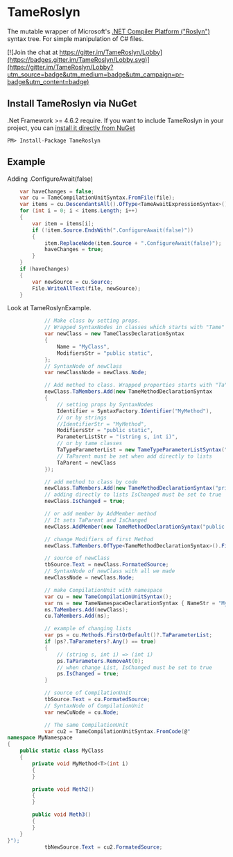 # TameRoslyn

The mutable wrapper of Microsoft's [.NET Compiler Platform ("Roslyn")](https://github.com/dotnet/roslyn) syntax tree.
For simple manipulation of C# files.

[![Join the chat at https://gitter.im/TameRoslyn/Lobby](https://badges.gitter.im/TameRoslyn/Lobby.svg)](https://gitter.im/TameRoslyn/Lobby?utm_source=badge&utm_medium=badge&utm_campaign=pr-badge&utm_content=badge)

## Install TameRoslyn via NuGet

.Net Framework >= 4.6.2 require.
If you want to include TameRoslyn in your project, you can [install it directly from NuGet](https://www.nuget.org/packages/TameRoslyn/)

```
PM> Install-Package TameRoslyn
```

## Example
Adding .ConfigureAwait(false) 
```csharp
    var haveChanges = false;
    var cu = TameCompilationUnitSyntax.FromFile(file);
    var items = cu.DescendantsAll().OfType<TameAwaitExpressionSyntax>().ToArray();
    for (int i = 0; i < items.Length; i++)
    {
        var item = items[i];
        if (!item.Source.EndsWith(".ConfigureAwait(false)"))
        {
            item.ReplaceNode(item.Source + ".ConfigureAwait(false)");
            haveChanges = true;
        }
    }
    if (haveChanges)
    {
        var newSource = cu.Source;
        File.WriteAllText(file, newSource);
    }
```

Look at TameRoslynExample.
```csharp
            // Make class by setting props.
            // Wrapped SyntaxNodes in classes which starts with "Tame"
            var newClass = new TameClassDeclarationSyntax
            {
                Name = "MyClass",
                ModifiersStr = "public static",
            };
            // SyntaxNode of newClass
            var newClassNode = newClass.Node;

            // Add method to class. Wrapped properties starts with "Ta"
            newClass.TaMembers.Add(new TameMethodDeclarationSyntax
            {
                // setting props by SyntaxNodes
                Identifier = SyntaxFactory.Identifier("MyMethod"),
                // or by strings
                //IdentifierStr = "MyMethod",
                ModifiersStr = "public static",
                ParameterListStr = "(string s, int i)",
                // or by tame classes
                TaTypeParameterList = new TameTypeParameterListSyntax("<T>"),
                // TaParent must be set when add directly to lists
                TaParent = newClass
            });

            // add method to class by code
            newClass.TaMembers.Add(new TameMethodDeclarationSyntax("private void Meth2() {}") { TaParent = newClass });
            // adding directly to lists IsChanged must be set to true
            newClass.IsChanged = true;

            // or add member by AddMember method 
            // It sets TaParent and IsChanged
            newClass.AddMember(new TameMethodDeclarationSyntax("public void Meth3() {}"));

            // change Modifiers of first Method
            newClass.TaMembers.OfType<TameMethodDeclarationSyntax>().FirstOrDefault()?.SetModifiersStr("private");

            // source of newClass
            tbSource.Text = newClass.FormatedSource;
            // SyntaxNode of newClass with all we made
            newClassNode = newClass.Node;

            // make CompilationUnit with namespace
            var cu = new TameCompilationUnitSyntax();
            var ns = new TameNamespaceDeclarationSyntax { NameStr = "MyNamespace" };
            ns.TaMembers.Add(newClass);
            cu.TaMembers.Add(ns);

            // example of changing lists
            var ps = cu.Methods.FirstOrDefault()?.TaParameterList;
            if (ps?.TaParameters?.Any() == true)
            {
                // (string s, int i) => (int i)
                ps.TaParameters.RemoveAt(0);
                // when change List, IsChanged must be set to true
                ps.IsChanged = true;
            }

            // source of CompilationUnit
            tbSource.Text = cu.FormatedSource;
            // SyntaxNode of CompilationUnit
            var newCuNode = cu.Node;

            // The same CompilationUnit
            var cu2 = TameCompilationUnitSyntax.FromCode(@"
namespace MyNamespace
{
    public static class MyClass
    {
        private void MyMethod<T>(int i)
        {
        }

        private void Meth2()
        {
        }

        public void Meth3()
        {
        }
    }
}");
            tbNewSource.Text = cu2.FormatedSource;

```
